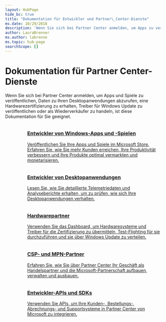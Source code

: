 ```yaml
---
layout: HubPage
hide_bc: true
title: "Dokumentation für Entwickler und Partner\_Center-Dienste"
ms.date: 10/29/2018
description: 'Wenn Sie sich bei Partner Center anmelden, um Apps zu veröffentlichen, Daten zu Ihren Desktopanwendungen abzurufen, eine Hardwarezertifizierung zu erhalten, Treiber für Windows Update zu veröffentlichen oder als Wiederverkäufer zu handeln, ist diese Dokumentation für Sie geeignet.'
author: LauraBrenner
ms.author: labrenne
ms.topic: hub-page
searchScope: []
---
```


<div id="main" class="v2">
    <div class="container">
        <h1>Dokumentation für Partner Center-Dienste</h1>
        <p>Wenn Sie sich bei Partner Center anmelden, um Apps und Spiele zu veröffentlichen, Daten zu Ihren Desktopanwendungen abzurufen, eine Hardwarezertifizierung zu erhalten, Treiber für Windows Update zu veröffentlichen oder als Wiederverkäufer zu handeln, ist diese Dokumentation für Sie geeignet.</p>
        <ul class="pivots" style="list-style:none;margin:0;">
            <li>
                <a href="#products"></a>
                <ul id="products" style="list-style:none;margin:0;">
                    <li>
                        <a href="#products1"></a>
                        <ul id="products1" class="cardsC cols cols3" style="list-style:none;margin:0;">
                            <li>
                                <a href="https://docs.microsoft.com/windows/uwp/publish/">
                                    <div class="cardSize">
                                        <div class="cardPadding">
                                            <div class="card">
                                                <div class="cardImageOuter">
                                                    <div class="cardImage bgdAccent1">
                                                        <img alt="" src="https://docs.microsoft.com/media/hubs/windows/win_hardware-dev-2.svg" data-linktype="external">
                                                    </div>
                                                </div>
                                                <div class="cardText">
                                                    <h3>Entwickler von Windows-Apps und -Spielen</h3>
                                                    <p>Veröffentlichen Sie Ihre Apps und Spiele im Microsoft Store. Erfahren Sie, wie Sie mehr Kunden erreichen, Ihre Produktivität verbessern und Ihre Produkte optimal vermarkten und monetarisieren.</p>
                                                </div>
                                            </div>
                                        </div>
                                    </div>
                                </a>
                            </li>
                            <li>
                                <a href="https://msdn.microsoft.com/library/windows/desktop/mt826504(v=vs.85).aspx">
                                    <div class="cardSize">
                                        <div class="cardPadding">
                                            <div class="card">
                                                <div class="cardImageOuter">
                                                    <div class="cardImage bgdAccent1">
                                                        <img alt="" src="https://docs.microsoft.com/media/illustrations/sql-analytics-service.svg" data-linktype="external">
                                                    </div>
                                                </div>
                                                <div class="cardText">
                                                    <h3>Entwickler von Desktopanwendungen</h3>
                                                    <p>Lesen Sie, wie Sie detaillierte Telemetriedaten und Analyseberichte erhalten, um zu prüfen, wie sich Ihre Desktopanwendungen verhalten.</p>
                                                </div>
                                            </div>
                                        </div>
                                    </div>
                                </a>
                            </li>
                            <li>
                                <a href="https://docs.microsoft.com/windows-hardware/drivers/dashboard/">
                                    <div class="cardSize">
                                        <div class="cardPadding">
                                            <div class="card">
                                                <div class="cardImageOuter">
                                                    <div class="cardImage bgdAccent1">
                                                        <img alt="" src="https://docs.microsoft.com/media/hubs/systemcenter/system-center-configuration.svg" data-linktype="external">
                                                    </div>
                                                </div>
                                                <div class="cardText">
                                                    <h3>Hardwarepartner</h3>
                                                    <p>Verwenden Sie das Dashboard, um Hardwaresysteme und Treiber für die Zertifizierung zu übermitteln, Test-Flighting für sie durchzuführen und sie über Windows Update zu verteilen.</p>
                                                </div>
                                            </div>
                                        </div>
                                    </div>
                                </a>
                            </li>
                            <li>
                                <a href="/partner-center/">
                                    <div class="cardSize">
                                        <div class="cardPadding">
                                            <div class="card">
                                                <div class="cardImageOuter">
                                                    <div class="cardImage bgdAccent1">
                                                        <img alt="" src="https://docs.microsoft.com/media/hubs/ems/ems_device-app-mgmt-1.svg" data-linktype="external">
                                                    </div>
                                                </div>
                                                <div class="cardText">
                                                    <h3>CSP- und MPN-Partner</h3>
                                                    <p>Erfahren Sie, wie Sie über Partner Center Ihr Geschäft als Handelspartner und die Microsoft-Partnerschaft aufbauen, verwalten und ausbauen.</p>
                                                </div>
                                            </div>
                                        </div>
                                    </div>
                                </a>
                            </li>
                            <li>
                                <a href="/partner-center/develop/">
                                    <div class="cardSize">
                                        <div class="cardPadding">
                                            <div class="card">
                                                <div class="cardImageOuter">
                                                    <div class="cardImage bgdAccent1">
                                                        <img alt="" src="https://docs.microsoft.com/azure/media/index/azure_fundamentals.svg" data-linktype="external">
                                                    </div>
                                                </div>
                                                <div class="cardText">
                                                    <h3>Entwickler-APIs und SDKs</h3>
                                                    <p>Verwenden Sie APIs, um Ihre Kunden-, Bestellungs-, Abrechnungs- und Supportsysteme in Partner Center von Microsoft zu integrieren.</p>
                                                </div>
                                            </div>
                                        </div>
                                    </div>
                                </a>
                            </li>
                        </ul>
                    </li>
                </ul>
            </li>
        </ul>
    </div>
</div>